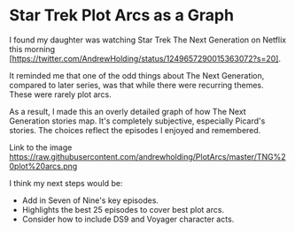# Star Trek Plot Arcs as a Graph

I found my daughter was watching Star Trek The Next Generation on Netflix this morning [https://twitter.com/AndrewHolding/status/1249657290015363072?s=20]. 

It reminded me that one of the odd things about The Next Generation, compared to later series, was that while there were recurring themes. These were rarely plot arcs. 

As a result, I made this an overly detailed graph of how The Next Generation stories map. It's completely subjective, especially Picard's stories. The choices reflect the episodes I enjoyed and remembered. 

Link to the image https://raw.githubusercontent.com/andrewholding/PlotArcs/master/TNG%20plot%20arcs.png

I think my next steps would be:

- Add in Seven of Nine's key episodes.
- Highlights the best 25 episodes to cover best plot arcs.
- Consider how to include DS9 and Voyager character acts.
